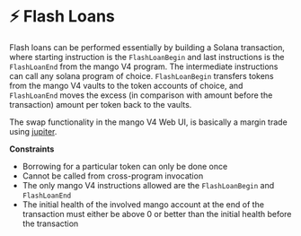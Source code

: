 # ⚡ Flash Loans

Flash loans can be performed essentially by building a Solana transaction, where starting instruction is the `FlashLoanBegin` and last instructions is the `FlashLoanEnd` from the mango V4 program. The intermediate instructions can call any solana program of choice. `FlashLoanBegin` transfers tokens from the mango V4 vaults to the token accounts of choice, and `FlashLoanEnd` moves the excess (in comparison with amount before the transaction) amount per token back to the vaults.

The swap functionality in the mango V4 Web UI, is basically a margin trade using [jupiter](https://jup.ag/).

**Constraints**

* Borrowing for a particular token can only be done once
* Cannot be called from cross-program invocation
* The only mango V4 instructions allowed are the `FlashLoanBegin` and `FlashLoanEnd`
* The initial health of the involved mango account at the end of the transaction must either be above 0 or better than the initial health before the transaction
